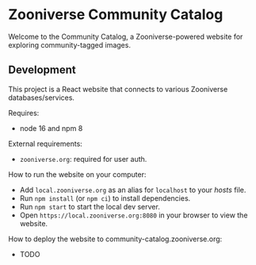 # Zooniverse Community Catalog

Welcome to the Community Catalog, a Zooniverse-powered website for exploring
community-tagged images.

## Development

This project is a React website that connects to various Zooniverse
databases/services.

Requires:
- node 16 and npm 8

External requirements:
- `zooniverse.org`: required for user auth.

How to run the website on your computer:
- Add `local.zooniverse.org` as an alias for `localhost` to your _hosts_ file.
- Run `npm install` (or `npm ci`) to install dependencies.
- Run `npm start` to start the local dev server.
- Open `https://local.zooniverse.org:8080` in your browser to view the website.

How to deploy the website to community-catalog.zooniverse.org:
- TODO
